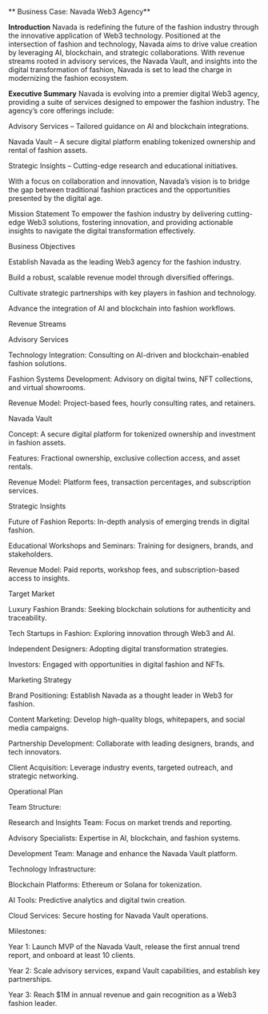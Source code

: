 ** Business Case: Navada Web3 Agency**

**Introduction**
Navada is redefining the future of the fashion industry through the innovative application of Web3 technology. Positioned at the intersection of fashion and technology, Navada aims to drive value creation by leveraging AI, blockchain, and strategic collaborations. With revenue streams rooted in advisory services, the Navada Vault, and insights into the digital transformation of fashion, Navada is set to lead the charge in modernizing the fashion ecosystem.

**Executive Summary**
Navada is evolving into a premier digital Web3 agency, providing a suite of services designed to empower the fashion industry. The agency’s core offerings include:

Advisory Services – Tailored guidance on AI and blockchain integrations.

Navada Vault – A secure digital platform enabling tokenized ownership and rental of fashion assets.

Strategic Insights – Cutting-edge research and educational initiatives.

With a focus on collaboration and innovation, Navada’s vision is to bridge the gap between traditional fashion practices and the opportunities presented by the digital age.

Mission Statement
To empower the fashion industry by delivering cutting-edge Web3 solutions, fostering innovation, and providing actionable insights to navigate the digital transformation effectively.

Business Objectives

Establish Navada as the leading Web3 agency for the fashion industry.

Build a robust, scalable revenue model through diversified offerings.

Cultivate strategic partnerships with key players in fashion and technology.

Advance the integration of AI and blockchain into fashion workflows.

Revenue Streams

Advisory Services

Technology Integration: Consulting on AI-driven and blockchain-enabled fashion solutions.

Fashion Systems Development: Advisory on digital twins, NFT collections, and virtual showrooms.

Revenue Model: Project-based fees, hourly consulting rates, and retainers.

Navada Vault

Concept: A secure digital platform for tokenized ownership and investment in fashion assets.

Features: Fractional ownership, exclusive collection access, and asset rentals.

Revenue Model: Platform fees, transaction percentages, and subscription services.

Strategic Insights

Future of Fashion Reports: In-depth analysis of emerging trends in digital fashion.

Educational Workshops and Seminars: Training for designers, brands, and stakeholders.

Revenue Model: Paid reports, workshop fees, and subscription-based access to insights.

Target Market

Luxury Fashion Brands: Seeking blockchain solutions for authenticity and traceability.

Tech Startups in Fashion: Exploring innovation through Web3 and AI.

Independent Designers: Adopting digital transformation strategies.

Investors: Engaged with opportunities in digital fashion and NFTs.

Marketing Strategy

Brand Positioning: Establish Navada as a thought leader in Web3 for fashion.

Content Marketing: Develop high-quality blogs, whitepapers, and social media campaigns.

Partnership Development: Collaborate with leading designers, brands, and tech innovators.

Client Acquisition: Leverage industry events, targeted outreach, and strategic networking.

Operational Plan

Team Structure:

Research and Insights Team: Focus on market trends and reporting.

Advisory Specialists: Expertise in AI, blockchain, and fashion systems.

Development Team: Manage and enhance the Navada Vault platform.

Technology Infrastructure:

Blockchain Platforms: Ethereum or Solana for tokenization.

AI Tools: Predictive analytics and digital twin creation.

Cloud Services: Secure hosting for Navada Vault operations.

Milestones:

Year 1: Launch MVP of the Navada Vault, release the first annual trend report, and onboard at least 10 clients.

Year 2: Scale advisory services, expand Vault capabilities, and establish key partnerships.

Year 3: Reach $1M in annual revenue and gain recognition as a Web3 fashion leader.
